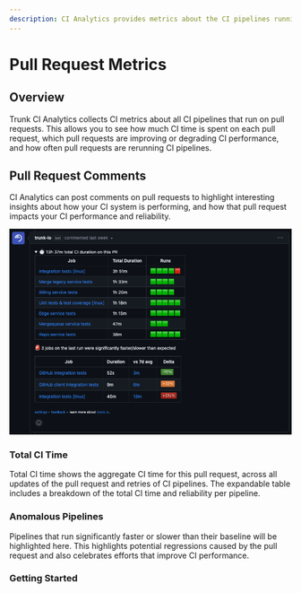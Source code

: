 ```yaml
---
description: CI Analytics provides metrics about the CI pipelines running on Pull Requests
---
```


# Pull Request Metrics

## Overview

Trunk CI Analytics collects CI metrics about all CI pipelines that run on pull requests. This allows you to see how much CI time is spent on each pull request, which pull requests are improving or degrading CI performance, and how often pull requests are rerunning CI pipelines.

## Pull Request Comments

CI Analytics can post comments on pull requests to highlight interesting insights about how your CI system is performing, and how that pull request impacts your CI performance and reliability.

![ ](pull-request-metrics.png)

### Total CI Time

Total CI time shows the aggregate CI time for this pull request, across all updates of the pull request and retries of CI pipelines. The expandable table includes a breakdown of the total CI time and reliability per pipeline.

### Anomalous Pipelines

Pipelines that run significantly faster or slower than their baseline will be highlighted here. This highlights potential regressions caused by the pull request and also celebrates efforts that improve CI performance.

### Getting Started
